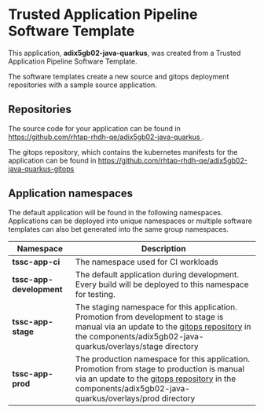 # Trusted Application Pipeline Software Template

This application, **adix5gb02-java-quarkus**, was created from a Trusted Application Pipeline Software Template.

The software templates create a new source and gitops deployment repositories with a sample source application. 

## Repositories

The source code for your application can be found in [https://github.com/rhtap-rhdh-qe/adix5gb02-java-quarkus ](https://github.com/rhtap-rhdh-qe/adix5gb02-java-quarkus ).
 
The gitops repository, which contains the kubernetes manifests for the application can be found in 
[https://github.com/rhtap-rhdh-qe/adix5gb02-java-quarkus-gitops ](https://github.com/rhtap-rhdh-qe/adix5gb02-java-quarkus-gitops ) 

## Application namespaces 

The default application will be found in the following namespaces. Applications can be deployed into unique namespaces or multiple software templates can also bet generated into the same group namespaces.  

|  Namespace   |  Description   |  
| -------- | -------- |
| **tssc-app-ci** | The namespace used for CI workloads |
| **tssc-app-development** | The default application during development. Every build will be deployed to this namespace for testing. |
| **tssc-app-stage** | The staging namespace for this application. Promotion from development to stage is manual via an update to the [gitops repository](https://github.com/rhtap-rhdh-qe/adix5gb02-java-quarkus-gitops ) in the components/adix5gb02-java-quarkus/overlays/stage directory |
| **tssc-app-prod** | The production namespace for this application. Promotion from stage to production is manual via an update to the [gitops repository](https://github.com/rhtap-rhdh-qe/adix5gb02-java-quarkus-gitops ) in the components/adix5gb02-java-quarkus/overlays/prod directory |
